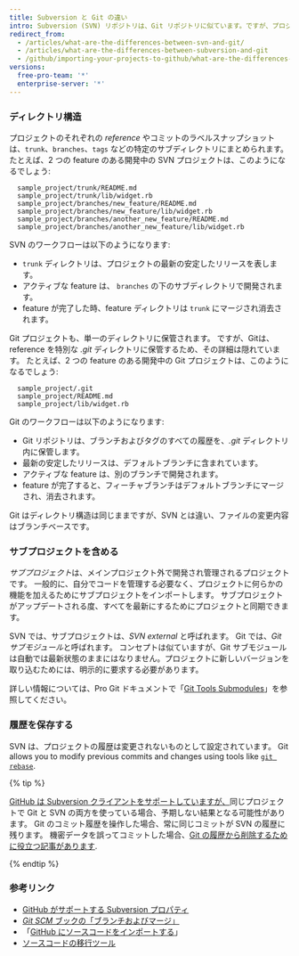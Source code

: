 ```yaml
---
title: Subversion と Git の違い
intro: Subversion (SVN) リポジトリは、Git リポジトリに似ています。ですが、プロジェクトのアーキテクチャの点からいくつかの違いがあります。
redirect_from:
  - /articles/what-are-the-differences-between-svn-and-git/
  - /articles/what-are-the-differences-between-subversion-and-git
  - /github/importing-your-projects-to-github/what-are-the-differences-between-subversion-and-git
versions:
  free-pro-team: '*'
  enterprise-server: '*'
---
```

### ディレクトリ構造

プロジェクトのそれぞれの *reference* やコミットのラベルスナップショットは、`trunk`、`branches`、`tags` などの特定のサブディレクトリにまとめられます。 たとえば、2 つの feature のある開発中の SVN プロジェクトは、このようになるでしょう:

      sample_project/trunk/README.md
      sample_project/trunk/lib/widget.rb
      sample_project/branches/new_feature/README.md
      sample_project/branches/new_feature/lib/widget.rb
      sample_project/branches/another_new_feature/README.md
      sample_project/branches/another_new_feature/lib/widget.rb

SVN のワークフローは以下のようになります:

* `trunk` ディレクトリは、プロジェクトの最新の安定したリリースを表します。
* アクティブな feature は、 `branches` の下のサブディレクトリで開発されます。
* feature が完了した時、feature ディレクトリは `trunk` にマージされ消去されます。

Git プロジェクトも、単一のディレクトリに保管されます。 ですが、Gitは、reference を特別な *.git* ディレクトリに保管するため、その詳細は隠れています。 たとえば、2 つの feature のある開発中の Git プロジェクトは、このようになるでしょう:

      sample_project/.git
      sample_project/README.md
      sample_project/lib/widget.rb

Git のワークフローは以下のようになります:

* Git リポジトリは、ブランチおよびタグのすべての履歴を、*.git* ディレクトリ内に保管します。
* 最新の安定したリリースは、デフォルトブランチに含まれています。
* アクティブな feature は、別のブランチで開発されます。
* feature が完了すると、フィーチャブランチはデフォルトブランチにマージされ、消去されます。

Git はディレクトリ構造は同じままですが、SVN とは違い、ファイルの変更内容はブランチベースです。

### サブプロジェクトを含める

*サブプロジェクト*は、メインプロジェクト外で開発され管理されるプロジェクトです。 一般的に、自分でコードを管理する必要なく、プロジェクトに何らかの機能を加えるためにサブプロジェクトをインポートします。 サブプロジェクトがアップデートされる度、すべてを最新にするためにプロジェクトと同期できます。

SVN では、サブプロジェクトは、*SVN external* と呼ばれます。 Git では、*Git サブモジュール*と呼ばれます。 コンセプトは似ていますが、Git サブモジュールは自動では最新状態のままにはなりません。プロジェクトに新しいバージョンを取り込むためには、明示的に要求する必要があります。

詳しい情報については、Pro Git ドキュメントで「[Git Tools Submodules](https://git-scm.com/book/en/Git-Tools-Submodules)」を参照してください。

### 履歴を保存する

SVN は、プロジェクトの履歴は変更されないものとして設定されています。 Git allows you to modify previous commits and changes using tools like [`git rebase`](/github/getting-started-with-github/about-git-rebase).

{% tip %}

[GitHub は Subversion クライアントをサポートしていますが、](/articles/support-for-subversion-clients)同じプロジェクトで Git と SVN の両方を使っている場合、予期しない結果となる可能性があります。 Git のコミット履歴を操作した場合、常に同じコミットが SVN の履歴に残ります。 機密データを誤ってコミットした場合、[Git の履歴から削除するために役立つ記事があります](/articles/removing-sensitive-data-from-a-repository).

{% endtip %}

### 参考リンク

- [GitHub がサポートする Subversion プロパティ](/articles/subversion-properties-supported-by-github)
- [_Git SCM_ ブックの「ブランチおよびマージ」](https://git-scm.com/book/en/Git-Branching-Basic-Branching-and-Merging)
- 「[GitHub にソースコードをインポートする](/articles/importing-source-code-to-github)」
- [ソースコードの移行ツール](/articles/source-code-migration-tools)
